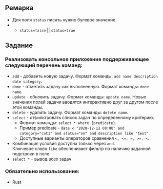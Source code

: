 ## Ремарка
- Для поля `status` писать нужно булевое значение:
- - `status=false` || `status=true`

## Задание
### Реализовать консольное приложение поддерживающее следующий перечень команд:
- `add` - добавить новую задачу.
Формат команды: `add name description date category`.
- `done` - отметить задачу как выполненную.
Формат команды: `done name`.
- `update` - обновить задачу.
Формат команды: `update name`.
Новые значения полей задачи вводятся интерактивно друг за другом после этой команды.
- `delete` - удалить задачу.
Формат команды: `delete name`.
- `select` - отфильтровать список задач по определенному критерию.  
  - Формат команды: `select * where {predicate}`.
  - Пример predicate - `date < "2020-12-12 00:00" and category="cat1" and status="on" and description like "text"`.
  - Доступные варианты операторов сравнения `<, <=, =, >=, <`.
- Комбинация условия доступна только через `and`.  
Ключевое слово `like` обеспечивает фильтр по наличию заданной подстроки в поле.
- `select *` - вывод вcех задач.

### Обязательно использование:
- Rust